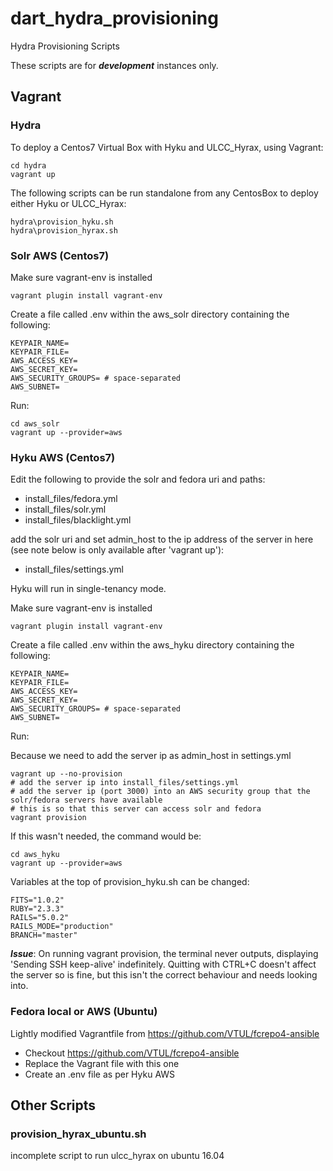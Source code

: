 # dart_hydra_provisioning
Hydra Provisioning Scripts

These scripts are for **_development_** instances only.

## Vagrant

### Hydra

To deploy a Centos7 Virtual Box with Hyku and ULCC_Hyrax, using Vagrant:

```
cd hydra
vagrant up
```

The following scripts can be run standalone from any CentosBox to deploy either Hyku or ULCC_Hyrax:

```
hydra\provision_hyku.sh
hydra\provision_hyrax.sh
```

### Solr AWS (Centos7)

Make sure vagrant-env is installed

```
vagrant plugin install vagrant-env
```

Create a file called .env within the aws_solr directory containing the following:

```
KEYPAIR_NAME=
KEYPAIR_FILE=
AWS_ACCESS_KEY=
AWS_SECRET_KEY=
AWS_SECURITY_GROUPS= # space-separated
AWS_SUBNET=
```

Run:

```
cd aws_solr
vagrant up --provider=aws
```

### Hyku AWS (Centos7)

Edit the following to provide the solr and fedora uri and paths:

* install_files/fedora.yml
* install_files/solr.yml
* install_files/blacklight.yml

add the solr uri and set admin_host to the ip address of the server in here 
(see note below is only available after 'vagrant up'):

* install_files/settings.yml

Hyku will run in single-tenancy mode.

Make sure vagrant-env is installed

```
vagrant plugin install vagrant-env
```

Create a file called .env within the aws_hyku directory containing the following:

```
KEYPAIR_NAME=
KEYPAIR_FILE=
AWS_ACCESS_KEY=
AWS_SECRET_KEY=
AWS_SECURITY_GROUPS= # space-separated
AWS_SUBNET=
```

Run:

Because we need to add the server ip as admin_host in settings.yml
 
 ```
 vagrant up --no-provision
 # add the server ip into install_files/settings.yml
 # add the server ip (port 3000) into an AWS security group that the solr/fedora servers have available
 # this is so that this server can access solr and fedora
 vagrant provision
```

If this wasn't needed, the command would be:

```
cd aws_hyku
vagrant up --provider=aws
```

Variables at the top of provision_hyku.sh can be changed:

```
FITS="1.0.2"
RUBY="2.3.3"
RAILS="5.0.2"
RAILS_MODE="production"
BRANCH="master"
```

***Issue***:
On running vagrant provision, the terminal never outputs, displaying 'Sending SSH keep-alive' indefinitely.
Quitting with CTRL+C doesn't affect the server so is fine, but this isn't the correct behaviour and needs looking into.

### Fedora local or AWS (Ubuntu)

Lightly modified Vagrantfile from https://github.com/VTUL/fcrepo4-ansible

* Checkout https://github.com/VTUL/fcrepo4-ansible
* Replace the Vagrant file with this one
* Create an .env file as per Hyku AWS

## Other Scripts

### provision_hyrax_ubuntu.sh 

incomplete script to run ulcc_hyrax on ubuntu 16.04

